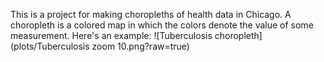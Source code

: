 This is a project for making choropleths of health data in Chicago. A choropleth is a colored map in which the colors denote the value of some measurement.
Here's an example: ![Tuberculosis choropleth](plots/Tuberculosis zoom 10.png?raw=true)
